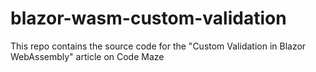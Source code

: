 # blazor-wasm-custom-validation
This repo contains the source code for the "Custom Validation in Blazor WebAssembly" article on Code Maze
